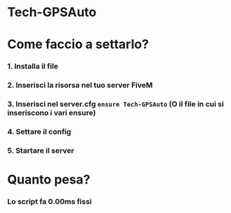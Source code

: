 # Tech-GPSAuto


# Come faccio a settarlo?
### 1. Installa il file
### 2. Inserisci la risorsa nel tuo server FiveM
### 3. Inserisci nel server.cfg `ensure Tech-GPSAuto` (O il file in cui si inseriscono i vari ensure)
### 4. Settare il config
### 5. Startare il server


# Quanto pesa?
### Lo script fa 0.00ms fissi
